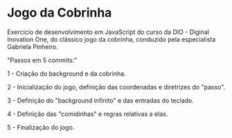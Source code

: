 # Jogo da Cobrinha
Exercício de desenvolvimento em JavaScript do curso da DIO - Diginal Inovation One, do clássico jogo da cobrinha, conduzido pela especialista Gabriela Pinheiro.



"Passos em 5 commits:"

1 - Criação do background e da cobrinha.

2 - Inicialização do jogo, definição das coordenadas e diretrizes do "passo".

3 - Definição do "background infinito" e das entradas do teclado. 

4 - Definição das "comidinhas" e regras relativas a elas.

5 - Finalização do jogo.